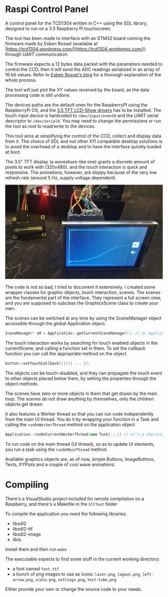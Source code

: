 # Raspi Control Panel

A control panel for the TCD1304 written in C++ using the SDL library, designed to run on a 3.5 Raspberry Pi touchscreen.

The tool has been made to interface with an STM32 board running the firmware made by Esben Rossel (available at [https://tcd1304.wordpress.com/](https://tcd1304.wordpress.com/)) through UART communication.

The firmware expects a 12 bytes data packet with the parameters needed to control the CCD, then it will send the ADC readings serialized in an array of 16 bit values. Refer to [Esben Rossel's blog](https://tcd1304.wordpress.com/) for a thorough explanation of the whole process.

The tool will just plot the XY values received by the board, as the data processing code is still undone.

The devices paths are the default ones for the RaspberryPI using the RaspberryPi OS, and the [3.5 TFT LCD-Show drivers](https://github.com/goodtft/LCD-show) has to be installed.
The touch input device is hardcoded to `/dev/input/event0` and the UART serial descriptor to `/dev/serial0`.
You may need to change the permissions or run the tool as root to read/write to the devices.

This tool aims at simplifying the control of the CCD, collect and display data from it.
The choice of SDL and not other X11 compatible desktop solutions is to avoid the overhead of a desktop and to have the interface quickly loaded at boot.

The 3.5" TFT display (a waveshare-like one) grants a discrete amount of pixels to work with (320x480), and the touch interaction is quick and responsive.
The animations, however, are sloppy because of the very low refresh rate (around 5 Hz, supply voltage dependent).

<img src="https://github.com/paolo-projects/raspi-control-panel/raw/master/examples/setup.jpg" width="520" height="300" />

The code is not so bad, I tried to document it extensively. I created some wrapper classes for graphic objects, touch interaction, scenes.
The scenes are the fundamental part of the interface. They represent a full screen view, and you are supposed to subclass the GraphicsScene class to create your own.

The scenes can be switched at any time by using the SceneManager object accessible through the global Application object.

```c++
SceneManager* sM = Application::getCurrentSceneManager(); // or Application::getCurrent()->getSceneManager()
```

The touch interaction works by searching for touch enabled objects in the currentScene, and calling a function set in them.
To set the callback function you can call the appropriate method on the object

```c++
button->setTouchCallback([](){ ... });
```

The objects can be touch-disabled, and they can propagate the touch event to other objects placed below them, by setting the properties through the object methods.

The scenes have zero or more objects in them that get drawn by the main loop.
The scenes do not draw anything by themselves, only the children objects get drawn.

It also features a Worker thread so that you can run code independently from the main UI thread. You do it by wrapping your function in a Task and calling the `runOnWorkerThread` method on the application object

```c++
Application::runOnCurrentWorkerThread(new Task(...)) // it's a shortcut for Application::getCurrent()->runOnWorkerThread(...)
```

To run code on the main thread (UI thread), so as to update UI elements, you run a task using the `runOnMainThread` method.

Available graphics objects are, as of now, simple Buttons, ImageButtons, Texts, XYPlots and a couple of cool wave animations.

# Compiling

There's a VisualStudio project included for remote compilation on a Raspberry, and there's a Makefile in the `StlTest` folder

To compile the application you need the following libraries:

- libsdl2
- libsdl2-ttf
- libsdl2-image
- libts

Install them and then run `make`

The executable expects to find some stuff in the current working directory:

- a font named `font.ttf`
- a bunch of png images to use as icons: `laser.png`, `logout.png`, `left-arrow.png`, `scale.png`, `settings.png`, `test-tube.png`

Either provide your own or change the source code to your needs.